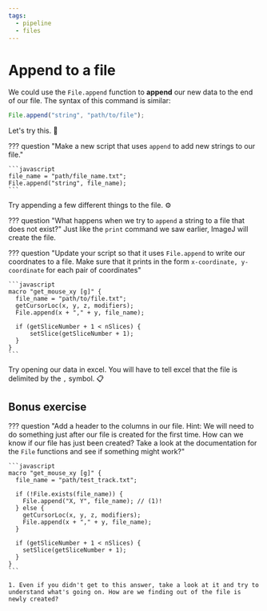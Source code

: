 ```yaml
---
tags:
  - pipeline
  - files
---
```

# Append to a file

We could use the `File.append` function to **append** our new data to the end of
our file. The syntax of this command is similar:

```javascript title="Appending to a file"
File.append("string", "path/to/file");
```

Let's try this. :rocket:

??? question "Make a new script that uses `append` to add new strings to our file."

    ```javascript
    file_name = "path/file_name.txt";
    File.append("string", file_name);
    ```

Try appending a few different things to the file. :gear:

??? question "What happens when we try to `append` a string to a file that does not exist?"
    Just like the `print` command we saw earlier, ImageJ will create the file.

??? question "Update your script so that it uses `File.append` to write our coordnates to a file. Make sure that it prints in the form `x-coordinate, y-coordinate` for each pair of coordinates"

    ```javascript
    macro "get_mouse_xy [g]" {
      file_name = "path/to/file.txt";
      getCursorLoc(x, y, z, modifiers);
      File.append(x + "," + y, file_name);

      if (getSliceNumber + 1 < nSlices) {
          setSlice(getSliceNumber + 1);
      }
    }
    ```

Try opening our data in excel. You will have to tell excel that the file is
delimited by the `,` symbol. :clipboard:

## Bonus exercise

??? question "Add a header to the columns in our file. Hint: We will need to do something just after our file is created for the first time. How can we know if our file has just been created? Take a look at the documentation for the `File` functions and see if something might work?"

    ```javascript
    macro "get_mouse_xy [g]" {
      file_name = "path/test_track.txt";

      if (!File.exists(file_name)) {
        File.append("X, Y", file_name); // (1)!
      } else {
        getCursorLoc(x, y, z, modifiers);
        File.append(x + "," + y, file_name);
      }

      if (getSliceNumber + 1 < nSlices) {
        setSlice(getSliceNumber + 1);
      }
    }
    ```

    1. Even if you didn't get to this answer, take a look at it and try to understand what's going on. How are we finding out of the file is newly created?
